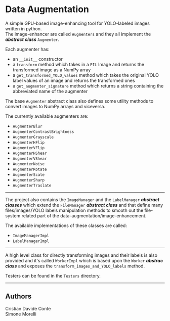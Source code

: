 # Data Augmentation
A simple GPU-based image-enhancing tool for YOLO-labeled images written in python. <br/>
The image-enhancer are called `Augmenters` and they all implement the _**abstract class**_ `Augmenter`. <br/>

Each augmenter has: 
- an `__init__` constructor 
- a `transform` method which takes in a `PIL` Image and returns the transformed image as a NumPy array
- a `get_transformed_YOLO_values` method which takes the original YOLO label values of an image and returns the transformed ones
- a `get_augmenter_signature` method which returns a string containing the abbreviated name of the augmenter  <br/>

The base `Augmenter` abstract class also defines some utility methods to convert images to NumPy arrays and viceversa. <br/>

The currently available augmenters are:
- `AugmenterBlur`
- `AugmenterContrastBrightness`
- `AugmenterGrayscale`
- `AugmenterHFlip`
- `AugmenterVFlip`
- `AugmenterHShear`
- `AugmenterVShear`
- `AugmenterNoise`
- `AugmenterRotate`
- `AugmenterScale`
- `AugmenterSharp`
- `AugmenterTraslate`

---

The project also contains the `ImageManager` and the `LabelManager` _**abstract classes**_ which extend the `FileManager` _**abstract class**_ and that define many files/images/YOLO labels manipulation methods to smooth out the file-system related part of the data-augmentation/image-enhancement. <br/>

The available implementations of these classes are called: 
- `ImageManagerImpl`
- `LabelManagerImpl`

---

A high level class for directly transforming images and their labels is also provided and it's called `WorkerImpl` which is based upon the `Worker` _**abstrac class**_ and exposes the `transform_images_and_YOLO_labels` method.

Testers can be found in the `Testers` directory.

--- 

## Authors
Cristian Davide Conte <br/>
Simone Morelli
